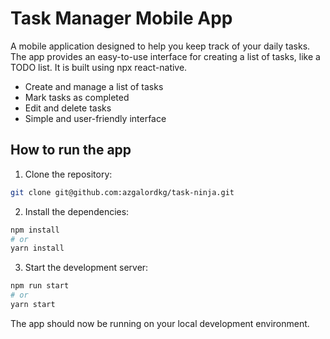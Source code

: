 # Task Manager Mobile App

A mobile application designed to help you keep track of your daily tasks.
The app provides an easy-to-use interface for creating a list of tasks, like a TODO list. It is built using npx react-native.

* Create and manage a list of tasks
* Mark tasks as completed
* Edit and delete tasks
* Simple and user-friendly interface

## How to run the app

1. Clone the repository:

```bash
git clone git@github.com:azgalordkg/task-ninja.git
```

2. Install the dependencies:

```bash
npm install
# or
yarn install
```

3. Start the development server:

```bash
npm run start
# or
yarn start
```

The app should now be running on your local development environment.
